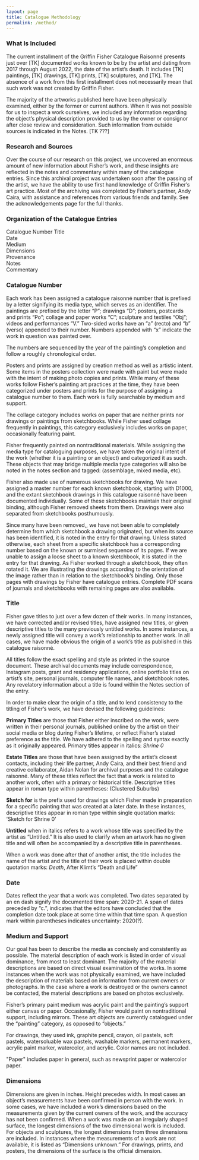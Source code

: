 ```yaml
---
layout: page
title: Catalogue Methodology
permalink: /method/
---
```

### What Is Included

The current installment of the Griffin Fisher Catalogue Raisonné presents just over [TK] documented works known to be by the artist and dating from 2017 through August 2022, the date of the artist’s death. It includes [TK] paintings, [TK] drawings, [TK] prints, [TK] sculptures, and [TK]. The absence of a work from this first installment does not necessarily mean that such work was not created by Griffin Fisher.

The majority of the artworks published here have been physically examined, either by the former or current authors. When it was not possible for us to inspect a work ourselves, we included any information regarding the object’s physical description provided to us by the owner or consignor after close review and consideration. Such information from outside sources is indicated in the Notes. [TK ???]

### Research and Sources

Over the course of our research on this project, we uncovered an enormous amount of new information about Fisher’s work, and these insights are reflected in the notes and commentary within many of the catalogue entries. Since this archival project was undertaken soon after the passing of the artist, we have the ability to use first hand knowledge of Griffin Fisher’s art practice. Most of the archiving was completed by Fisher’s partner, Andy Caira, with assistance and references from various friends and family. See the acknowledgements page for the full thanks.

### Organization of the Catalogue Entries

Catalogue Number 
Title  
Date  
Medium  
Dimensions  
Provenance  
Notes  
Commentary  

### Catalogue Number

Each work has been assigned a catalogue raisonné number that is prefixed by a letter signifying its media type, which serves as an identifier. The paintings are prefixed by the letter “P”; drawings “D”; posters, postcards and prints “Po”; collage and paper works “C”; sculpture and textiles “Obj”; videos and performances “V.” Two-sided works have an “a” (recto) and “b” (verso) appended to their number.  Numbers appended with “x” indicate the work in question was painted over.

The numbers are sequenced by the year of the painting’s completion and follow a roughly chronological order.

Posters and prints are assigned by creation method as well as artistic intent. Some items in the posters collection were made with paint but were made with the intent of making photo copies and prints. While many of these works follow Fisher’s painting art practices at the time, they have been categorized under posters and prints for the purpose of assigning a catalogue number to them. Each work is fully searchable by medium and support.

The collage category includes works on paper that are neither prints nor drawings or paintings from sketchbooks. While Fisher used collage frequently in paintings, this category exclusively includes works on paper, occasionally featuring paint. 

Fisher frequently painted on nontraditional materials. While assigning the media type for cataloguing purposes, we have taken the original intent of the work (whether it is a painting or an object) and categorized it as such. These objects that may bridge multiple media type categories will also be noted in the notes section and tagged: (assemblage, mixed media, etc).

Fisher also made use of numerous sketchbooks for drawing. We have assigned a master number for each known sketchbook, starting with D1000, and the extant sketchbook drawings in this catalogue raisonné have been documented individually. Some of these sketchbooks maintain their original binding, although Fisher removed sheets from them. Drawings were also separated from sketchbooks posthumously.

Since many have been removed,, we have not been able to completely determine from which sketchbook a drawing originated, but when its source has been identified, it is noted in the entry for that drawing. Unless stated otherwise, each sheet from a specific sketchbook has a corresponding number based on the known or surmised sequence of its pages. If we are unable to assign a loose sheet to a known sketchbook, it is stated in the entry for that drawing. As Fisher worked through a sketchbook, they often rotated it. We are illustrating the drawings according to the orientation of the image rather than in relation to the sketchbook’s binding. Only those pages with drawings by Fisher have catalogue entries. Complete PDF scans of journals and sketchbooks with remaining pages are also available.

### Title

Fisher gave titles to just over a few dozen of their works.  In many instances, we have corrected and/or revised titles, have assigned new titles, or given descriptive titles to the many previously untitled works. In some instances, a newly assigned title will convey a work’s relationship to another work. In all cases, we have made obvious the origin of a work’s title as published in this catalogue raisonné.

All titles follow the exact spelling and style as printed in the source document. These archival documents may include correspondence, Instagram posts, grant and residency applications, online portfolio titles on artist’s site, personal journals, computer file names, and sketchbook notes. Any revelatory information about a title is found within the Notes section of the entry.

In order to make clear the origin of a title, and to lend consistency to the titling of Fisher’s work, we have devised the following guidelines:

**Primary Titles** are those that Fisher either inscribed on the work, were written in their personal journals, published online by the artist on their social media or blog during Fisher’s lifetime, or reflect Fisher’s stated preference as the title. We have adhered to the spelling and syntax exactly as it originally appeared. Primary titles appear in italics: *Shrine 0*

**Estate Titles** are those that have been assigned by the artist’s closest contacts, including their life partner, Andy Caira, and their best friend and creative collaborator, Aidan Nolan for archival purposes and the catalogue raisonné. Many of these titles reflect the fact that a work is related to another work, often with a primary or historical title. Descriptive titles appear in roman type within parentheses: (Clustered Suburbs)

**Sketch for** is the prefix used for drawings which Fisher made in preparation for a specific painting that was created at a later date. In these instances, descriptive titles appear in roman type within single quotation marks: ‘Sketch for Shrine 0’

**Untitled** when in italics refers to a work whose title was specified by the artist as “Untitled.” It is also used to clarify when an artwork has no given title and will often be accompanied by a descriptive title in parentheses.

When a work was done after that of another artist, the title includes the name of the artist and the title of their work is placed within double quotation marks: *Death*, After Klimt’s “Death and Life”

### Date

Dates reflect the year that a work was completed. Two dates separated by an en dash signify the documented time span: 2020–21. A span of dates preceded by “c.”, indicates that the editors have concluded that the completion date took place at some time within that time span. A question mark within parentheses indicates uncertainty: 2020(?).

### Medium and Support

Our goal has been to describe the media as concisely and consistently as possible. The material description of each work is listed in order of visual dominance, from most to least dominant. The majority of the material descriptions are based on direct visual examination of the works. In some instances when the work was not physically examined, we have included the description of materials based on information from current owners or photographs. In the case where a work is destroyed or the owners cannot be contacted, the material descriptions are based on photos exclusively.

Fisher’s primary paint medium was acrylic paint and the painting’s support either canvas or paper. Occasionally, Fisher would paint on nontraditional support, including mirrors. These art objects are currently catalogued under the “painting” category, as opposed to  “objects.”

For drawings, they used ink, graphite pencil, crayon, oil pastels, soft pastels,  watersoluable wax pastels, washable markers, permanent markers, acrylic paint marker, watercolor, and acrylic. Color names are not included.

"Paper" includes paper in general, such as newsprint paper or watercolor paper.

### Dimensions

Dimensions are given in inches. Height precedes width. In most cases an object’s measurements have been confirmed in person with the work. In some cases, we have included a work’s dimensions based on the measurements given by the current owners of the work, and the accuracy has not been confirmed. When a work was made on an irregularly shaped surface, the longest dimensions of the two dimensional work is included. For objects and sculptures, the longest dimensions from three dimensions are included. In instances where the measurements of a work are not available, it is listed as “Dimensions unknown.” For drawings, prints, and posters, the dimensions of the surface is the official dimension.
